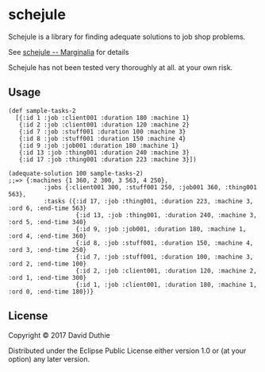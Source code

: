 # schejule

Schejule is a library for finding adequate solutions to job shop problems.

See [schejule -- Marginalia](https://daveduthie.github.io/schejule/) for details

Schejule has not been tested very thoroughly at all. at your own risk.

## Usage

```
(def sample-tasks-2
  [{:id 1 :job :client001 :duration 180 :machine 1}
   {:id 2 :job :client001 :duration 120 :machine 2}
   {:id 7 :job :stuff001 :duration 100 :machine 3}
   {:id 8 :job :stuff001 :duration 150 :machine 4}
   {:id 9 :job :job001 :duration 180 :machine 1}
   {:id 13 :job :thing001 :duration 240 :machine 3}
   {:id 17 :job :thing001 :duration 223 :machine 3}])

(adequate-solution 100 sample-tasks-2)
;;=> {:machines {1 360, 2 300, 3 563, 4 250},
          :jobs {:client001 300, :stuff001 250, :job001 360, :thing001 563},
          :tasks ({:id 17, :job :thing001, :duration 223, :machine 3, :ord 6, :end-time 563}
                   {:id 13, :job :thing001, :duration 240, :machine 3, :ord 5, :end-time 340}
                   {:id 9, :job :job001, :duration 180, :machine 1, :ord 4, :end-time 360}
                   {:id 8, :job :stuff001, :duration 150, :machine 4, :ord 3, :end-time 250}
                   {:id 7, :job :stuff001, :duration 100, :machine 3, :ord 2, :end-time 100}
                   {:id 2, :job :client001, :duration 120, :machine 2, :ord 1, :end-time 300}
                   {:id 1, :job :client001, :duration 180, :machine 1, :ord 0, :end-time 180})}
```

## License

Copyright © 2017 David Duthie

Distributed under the Eclipse Public License either version 1.0 or (at
your option) any later version.
